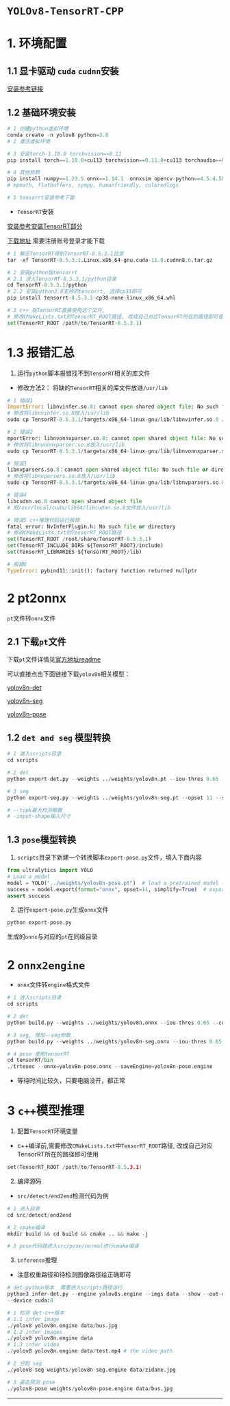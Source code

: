 
# `YOLOv8-TensorRT-CPP`

# 1. 环境配置

## 1.1 显卡驱动 `cuda` `cudnn`安装

[安装参考链接](https://blog.csdn.net/h904798869/article/details/131719404)

## 1.2 基础环境安装
~~~python
# 1 创建python虚拟环境
conda create -n yolov8 python=3.8
# 2 激活虚拟环境

# 3 安装torch-1.10.0 torchvision==0.11
pip install torch==1.10.0+cu113 torchvision==0.11.0+cu113 torchaudio==0.10.0 -f https://download.pytorch.org/whl/torch_stable.html

# 4 其他依赖
pip install numpy==1.23.5 onnx==1.14.1  onnxsim opencv-python==4.5.4.58 ultralytics onnxruntime==1.16.0
# mpmath, flatbuffers, sympy, humanfriendly, coloredlogs

# 5 tensorrt安装参考下面
~~~

+ `TensorRT`安装

[安装参考安装TensorRT部分](https://blog.csdn.net/h904798869/article/details/131719404)

[下载地址](https://link.csdn.net/?target=https%3A%2F%2Fdeveloper.nvidia.com%2Fnvidia-tensorrt-download) 需要注册账号登录才能下载

~~~python
# 1 解压TensorRT得到TensorRT-8.5.3.1目录
tar -xf TensorRT-8.5.3.1.Linux.x86_64-gnu.cuda-11.8.cudnn8.6.tar.gz

# 2 安装python版tensorrt
# 2.1 进入TensorRT-8.5.3.1/python目录
cd TensorRT-8.5.3.1/python
# 2.2 安装python3.8支持的tensorrt, 选择cp38即可
pip install tensorrt-8.5.3.1-cp38-none-linux_x86_64.whl 

# 3 c++ 版TensorRT直接使用这个文件, 
# 修改CMakeLists.txt的TensorRT_ROOT路径, 改成自己对应TensorRT所在的路径即可使用
set(TensorRT_ROOT /path/to/TensorRT-8.5.3.1)
~~~

# 1.3 报错汇总

1. 运行`python`脚本报错找不到`TensorRT`相关的库文件

+ 修改方法2：
将缺的`TensorRT`相关的库文件放进`/usr/lib`

~~~python
# 1 错误1
ImportError: libnvinfer.so.8: cannot open shared object file: No such file or directory
# 修改将libnvinfer.so.8放入/usr/lib
sudo cp TensorRT-8.5.3.1/targets/x86_64-linux-gnu/lib/libnvinfer.so.8 /usr/lib

# 2 错误2
mportError: libnvonnxparser.so.8: cannot open shared object file: No such file or directory
# 修改将libnvonnxparser.so.8放入/usr/lib
sudo cp TensorRT-8.5.3.1/targets/x86_64-linux-gnu/lib/libnvonnxparser.so.8 /usr/lib

# 错误3
libnvparsers.so.8：cannot open shared object file: No such file or directory
# 修改将libnvparsers.so.8放入/usr/lib
sudo cp TensorRT-8.5.3.1/targets/x86_64-linux-gnu/lib/libnvparsers.so.8 /usr/lib

# 错误4 
libcudnn.so.8 cannot open shared object file
# 把/usr/local/cuda/lib64/libcudnn.so.8文件放入/usr/lib

# 错误5 c++推理代码运行报错
fatal error: NvInferPlugin.h: No such file or directory
# 修改CMakeLists.txt的TensorRT_ROOT路径
set(TensorRT_ROOT /root/share/TensorRT-8.5.3.1)
set(TensorRT_INCLUDE_DIRS ${TensorRT_ROOT}/include)
set(TensorRT_LIBRARIES ${TensorRT_ROOT}/lib)

# 报错6
TypeError: pybind11::init(): factory function returned nullptr
~~~


# 2 pt2onnx

`pt`文件转`onnx`文件

## 2.1 下载`pt`文件

下载`pt`文件详情见[官方地址readme](https://github.com/ultralytics/ultralytics/blob/main/README.md)

可以直接点击下面链接下载`yolov8n`相关模型：

[yolov8n-det](https://github.com/ultralytics/assets/releases/download/v0.0.0/yolov8n.pt)

[yolov8n-seg](https://github.com/ultralytics/assets/releases/download/v0.0.0/yolov8n-seg.pt)

[yolov8n-pose](https://github.com/ultralytics/assets/releases/download/v0.0.0/yolov8n-pose.pt)


## 1.2 `det and seg` 模型转换
~~~python
# 1 进入scripts目录
cd scripts

# 2 det
python export-det.py --weights ../weights/yolov8n.pt --iou-thres 0.65 --conf-thres 0.2 --topk 100 --opset 11 --sim --input-shape 1 3 640 640 --device cuda:0

# 3 seg
python export-seg.py --weights ../weights/yolov8n-seg.pt --opset 11 --sim --input-shape 1 3 640 640 --device cuda:0

# --topk最大检测框数 
# -input-shape输入尺寸
~~~

## 1.3 `pose`模型转换

1. `scripts`目录下新建一个转换脚本`export-pose.py`文件，填入下面内容

~~~python
from ultralytics import YOLO
# Load a model
model = YOLO("../weights/yolov8n-pose.pt")  # load a pretrained model (recommended for training)
success = model.export(format="onnx", opset=11, simplify=True)  # export the model to onnx format
assert success
~~~

2. 运行`export-pose.py`生成`onnx`文件

~~~python
python export-pose.py
~~~

生成的`onnx`与对应的`pt`在同级目录


# 2 `onnx2engine`

+ `onnx`文件转`engine`格式文件

~~~python
# 1 进入scripts目录
cd scripts

# 2 det
python build.py --weights ../weights/yolov8n.onnx --iou-thres 0.65 --conf-thres 0.25 --topk 100 --fp16  --device cuda:0

# 3 seg, 增加--seg参数
python build.py --weights ../weights/yolov8n-seg.onnx --iou-thres 0.65 --conf-thres 0.25 --topk 100 --fp16  --device cuda:0 --seg

# 4 pose 使用tensorRT
cd tensorRT/bin
./trtexec --onnx=yolov8n-pose.onnx --saveEngine=yolov8n-pose.engine 
~~~

+ 等待时间比较久，只要电脑没开，都正常

# 3 `c++`模型推理

1. 配置`TensorRT`环境变量

+ c++编译前,需要修改`CMakeLists.txt`中`TensorRT_ROOT`路径, 改成自己对应TensorRT所在的路径即可使用

~~~c
set(TensorRT_ROOT /path/to/TensorRT-8.5.3.1)
~~~

2. 编译源码

+ `src/detect/end2end`检测代码为例

~~~python
# 1 进入目录
cd src/detect/end2end

# 2 cmake编译
mkdir build && cd build && cmake .. && make -j

# 3 pose代码就进入src/pose/normal进行cmake编译
~~~

3. `inference`推理

+ 注意权重路径和待检测图像路径给正确即可

~~~python
# det-python版本  需要进入scripts路径运行
python3 infer-det.py --engine yolov8s.engine --imgs data --show --out-dir outputs
--device cuda:0

# 1 检测 det-c++版本
# 1.1 infer image
./yolov8 yolov8n.engine data/bus.jpg
# 1.2 infer images
./yolov8 yolov8n.engine data
# 1.3 infer video
./yolov8 yolov8n.engine data/test.mp4 # the video path

# 2 分割 seg
./yolov8-seg weights/yolov8n-seg.engine data/zidane.jpg 

# 3 姿态预测 pose
./yolov8-pose weights/yolov8n-pose.engine data/bus.jpg
~~~

---